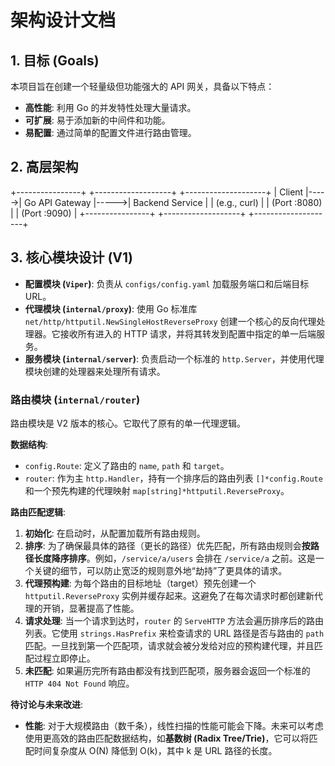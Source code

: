 # 架构设计文档

## 1. 目标 (Goals)

本项目旨在创建一个轻量级但功能强大的 API 网关，具备以下特点：
- **高性能**: 利用 Go 的并发特性处理大量请求。
- **可扩展**: 易于添加新的中间件和功能。
- **易配置**: 通过简单的配置文件进行路由管理。

## 2. 高层架构

+----------------+      +-------------------+      +--------------------+
|      Client    |----->|   Go API Gateway  |----->|   Backend Service  |
| (e.g., curl)   |      |   (Port :8080)    |      |    (Port :9090)    |
+----------------+      +-------------------+      +--------------------+


## 3. 核心模块设计 (V1)

- **配置模块 (`Viper`)**: 负责从 `configs/config.yaml` 加载服务端口和后端目标 URL。
- **代理模块 (`internal/proxy`)**: 使用 Go 标准库 `net/http/httputil.NewSingleHostReverseProxy` 创建一个核心的反向代理处理器。它接收所有进入的 HTTP 请求，并将其转发到配置中指定的单一后端服务。
- **服务模块 (`internal/server`)**: 负责启动一个标准的 `http.Server`，并使用代理模块创建的处理器来处理所有请求。

### 路由模块 (`internal/router`)
路由模块是 V2 版本的核心。它取代了原有的单一代理逻辑。

**数据结构**:
- `config.Route`: 定义了路由的 `name`, `path` 和 `target`。
- `router`: 作为主 `http.Handler`，持有一个排序后的路由列表 `[]*config.Route` 和一个预先构建的代理映射 `map[string]*httputil.ReverseProxy`。

**路由匹配逻辑**:
1.  **初始化**: 在启动时，从配置加载所有路由规则。
2.  **排序**: 为了确保最具体的路径（更长的路径）优先匹配，所有路由规则会**按路径长度降序排序**。例如，`/service/a/users` 会排在 `/service/a` 之前。这是一个关键的细节，可以防止宽泛的规则意外地“劫持”了更具体的请求。
3.  **代理预构建**: 为每个路由的目标地址（target）预先创建一个 `httputil.ReverseProxy` 实例并缓存起来。这避免了在每次请求时都创建新代理的开销，显著提高了性能。
4.  **请求处理**: 当一个请求到达时，`router` 的 `ServeHTTP` 方法会遍历排序后的路由列表。它使用 `strings.HasPrefix` 来检查请求的 URL 路径是否与路由的 `path` 匹配。一旦找到第一个匹配项，请求就会被分发给对应的预构建代理，并且匹配过程立即停止。
5.  **未匹配**: 如果遍历完所有路由都没有找到匹配项，服务器会返回一个标准的 `HTTP 404 Not Found` 响应。

**待讨论与未来改进**:
- **性能**: 对于大规模路由（数千条），线性扫描的性能可能会下降。未来可以考虑使用更高效的路由匹配数据结构，如**基数树 (Radix Tree/Trie)**，它可以将匹配时间复杂度从 O(N) 降低到 O(k)，其中 k 是 URL 路径的长度。
